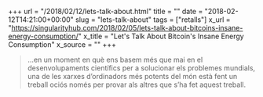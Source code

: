 +++
url = "/2018/02/12/lets-talk-about.html"
title = ""
date = "2018-02-12T14:21:00+00:00"
slug = "lets-talk-about"
tags = ["retalls"]
x_url = "https://singularityhub.com/2018/02/05/lets-talk-about-bitcoins-insane-energy-consumption/"
x_title = "Let's Talk About Bitcoin's Insane Energy Consumption"
x_source = ""
+++


> …en un moment en què ens basem més que mai en el desenvolupaments científics per a solucionar els problemes mundials, una de les xarxes d’ordinadors més potents del món està fent un treball ociós només per provar als altres que s’ha fet aquest treball.

